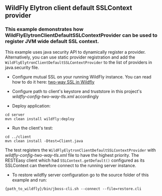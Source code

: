 ## WildFly Elytron client default SSLContext provider

### This example demonstrates how WildFlyElytronClientDefaultSSLContextProvider can be used to register JVM wide default SSL context.

This example uses java security API to dynamically register a provider. Alternatively, you can use static provider registration and add the `WildFlyElytronClientDefaultSSLContextProvider` to the list of providers in java.security file.

* Configure mutual SSL on your running WildFly instance. You can read how to do it here: [two-way SSL in Wildfly](https://docs.jboss.org/author/display/WFLY/Using%20the%20Elytron%20Subsystem.html#110231569_UsingtheElytronSubsystem-EnableTwowaySSL%2FTLSinWildFlyforApplications)

* Configure path to client's keystore and truststore in this project's *wildfly-config-two-way-tls.xml* accordingly

* Deploy application:

```
cd server
mvn clean install wildfly:deploy
```

* Run the client's test: 

```
cd ../client
mvn clean install -Dtest=Client.java
```

The test registers the `WildFlyElytronClientDefaultSSLContextProvider` with *wildfly-config-two-way-tls.xml* file to have the highest priority. The RESTEasy client which had `SSLContext.getDefault()` configured as its SSLContext can therefore connect to the running server instance.

* To restore wildfly server configuration go to the source folder of this example and run:
```
{path_to_wildfly}/bin/jboss-cli.sh --connect --file=restore.cli
```


